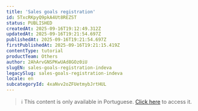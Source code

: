 ```yaml
---
title: 'Sales goals registration'
id: 5TxcRKpyQ9pkA4Ut8REZST
status: PUBLISHED
createdAt: 2025-09-16T19:12:49.312Z
updatedAt: 2025-09-16T19:21:54.697Z
publishedAt: 2025-09-16T19:21:54.697Z
firstPublishedAt: 2025-09-16T19:21:15.419Z
contentType: tutorial
productTeam: Others
author: 2AhArvGNSPKwUAd8GOz0iU
slugEN: sales-goals-registration-indeva
legacySlug: sales-goals-registration-indeva
locale: en
subcategoryId: 4xaNvv2oZFUetmybJrtHUL
---
```


> ℹ️ This content is only available in Portuguese. [Click here](/pt/tutorial/cadastro-de-metas-de-vendas-indeva--5TxcRKpyQ9pkA4Ut8REZST) to access it.
